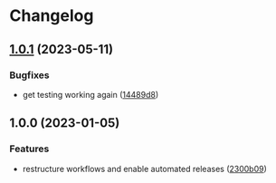 # Changelog

## [1.0.1](https://github.com/rolehippie/ferm/compare/v1.0.0...v1.0.1) (2023-05-11)


### Bugfixes

* get testing working again ([14489d8](https://github.com/rolehippie/ferm/commit/14489d8f5585d03fbf3bc7da173a02e43a555b8f))

## 1.0.0 (2023-01-05)


### Features

* restructure workflows and enable automated releases ([2300b09](https://github.com/rolehippie/ferm/commit/2300b09fd29a1269cbee067ce614e382ea2e3ef0))
